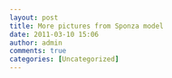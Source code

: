 ```yaml
---
layout: post
title: More pictures from Sponza model
date: 2011-03-10 15:06
author: admin
comments: true
categories: [Uncategorized]
---
```

<a onblur="try {parent.deselectBloggerImageGracefully();} catch(e) {}" href="http://4.bp.blogspot.com/-DXPpsMX-RyE/TXjpCQP4rhI/AAAAAAAABHU/cpQINH3X3rU/s1600/editor_sponza3.jpg"><img class="image featured" src="http://4.bp.blogspot.com/-DXPpsMX-RyE/TXjpCQP4rhI/AAAAAAAABHU/cpQINH3X3rU/s320/editor_sponza3.jpg" border="0" alt="" id="BLOGGER_PHOTO_ID_5582467963056336402" /></a><br /><br /><a onblur="try {parent.deselectBloggerImageGracefully();} catch(e) {}" href="http://3.bp.blogspot.com/-NzHBbYf2gG0/TXjo-hg6K_I/AAAAAAAABHM/ncZAoHNqCtU/s1600/editor_sponza2.jpg"><img class="image featured" src="http://3.bp.blogspot.com/-NzHBbYf2gG0/TXjo-hg6K_I/AAAAAAAABHM/ncZAoHNqCtU/s320/editor_sponza2.jpg" border="0" alt="" id="BLOGGER_PHOTO_ID_5582467898971663346" /></a>

